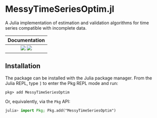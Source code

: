 # MessyTimeSeriesOptim.jl
A Julia implementation of estimation and validation algorithms for time series compatible with incomplete data.

| **Documentation**                                                              |
|:-------------------------------------------------------------------------------:
| [![][docs-stable-img]][docs-stable-url] [![][docs-dev-img]][docs-dev-url]      |

## Installation

The package can be installed with the Julia package manager.
From the Julia REPL, type `]` to enter the Pkg REPL mode and run:

```
pkg> add MessyTimeSeriesOptim
```

Or, equivalently, via the `Pkg` API:

```julia
julia> import Pkg; Pkg.add("MessyTimeSeriesOptim")
```


[docs-dev-img]: https://img.shields.io/badge/docs-dev-blue.svg
[docs-dev-url]: https://fipelle.github.io/MessyTimeSeriesOptim.jl/dev

[docs-stable-img]: https://img.shields.io/badge/docs-stable-blue.svg
[docs-stable-url]: https://fipelle.github.io/MessyTimeSeriesOptim.jl/stable

